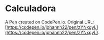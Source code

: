 # Calculadora

A Pen created on CodePen.io. Original URL: [https://codepen.io/johannh22/pen/zYNxgyL](https://codepen.io/johannh22/pen/zYNxgyL).


